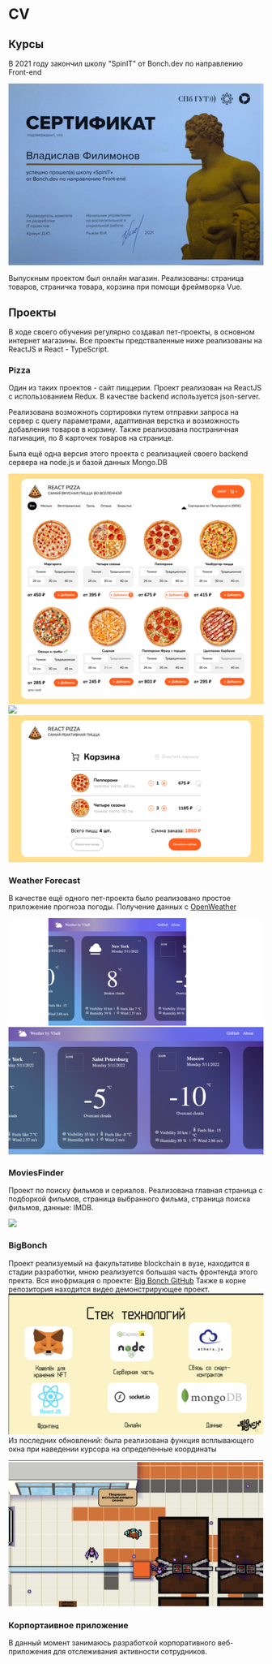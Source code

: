 # CV
## Курсы
<p>В 2021 году закончил школу "SpinIT" от Bonch.dev по направлению Front-end</p>

![](assets/cert.png)
<p> Выпускным проектом был онлайн магазин. Реализованы: страница товаров, страничка товара, корзина при помощи фреймворка Vue.</p>

## Проекты
<p>В ходе своего обучения регулярно создавал пет-проекты, в основном интернет магазины.
Все проекты предстваленные ниже реализованы на ReactJS и React - TypeScript.  
</p>

### Pizza
<p>Один из таких проектов - сайт пиццерии. Проект реализован на ReactJS с использованием Redux. В качестве backend используется json-server.</p>
<p>Реализована возможноть сортировки путем отправки запроса на сервер с query параметрами,
адаптивная верстка и возможность добавления товаров в корзину. Также реализована постраничная
пагинация, по 8 карточек товаров на странице.</p>
<p>Была ещё одна версия этого проекта с реализацией своего backend сервера на node.js и базой данных Mongo.DB</p>

![](assets/pizza-1.png)
![](assets/pizza-2.png)
![](assets/pizza-3.png)

### Weather Forecast
В качестве ещё одного пет-проекта было реализовано простое приложение прогноза погоды. Получение данных с [OpenWeather](https://openweathermap.org/api)

![](assets/weather-1.png)
![](assets/weather-2.png)

### MoviesFinder
Проект по поиску фильмов и сериалов.
Реализована главная страница с подборкой фильмов, страница выбранного фильма, страница поиска фильмов, данные: IMDB.

![](assets/movies-1.png)

### BigBonch
Проект реализуемый на факультативе blockchain в вузе, находится в стадии разработки, мною реализуется большая часть фронтенда этого пректа.
Вся инофрмация о проекте: [Big Bonch GitHub](https://github.com/Redarek/big-bonch)
Также в корне репозитория находится видео демонстрирующее проект.
![](assets/bb-2.png)
Из последних обновлений: была реализована функция всплывающего окна при наведении курсора на определенные координаты

![](assets/bb.png)

### Корпортаивное приложение 

В данный момент занимаюсь разработкой корпоративного веб-приложения для отслеживания активности сотрудников.
